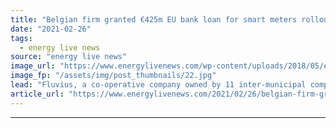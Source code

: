 ```yaml
---
title: "Belgian firm granted €425m EU bank loan for smart meters rollout"
date: "2021-02-26"
tags: 
  - energy live news
source: "energy live news"
image_url: "https://www.energylivenews.com/wp-content/uploads/2018/05/euros-1.jpg"
image_fp: "/assets/img/post_thumbnails/22.jpg"
lead: "Fluvius, a co-operative company owned by 11 inter-municipal companies, has set a target to install smart meters at 80% of its clients’ sites by the end of 2024"
article_url: "https://www.energylivenews.com/2021/02/26/belgian-firm-granted-e425m-eu-bank-loan-for-smart-meters-rollout/"
---
```


---
